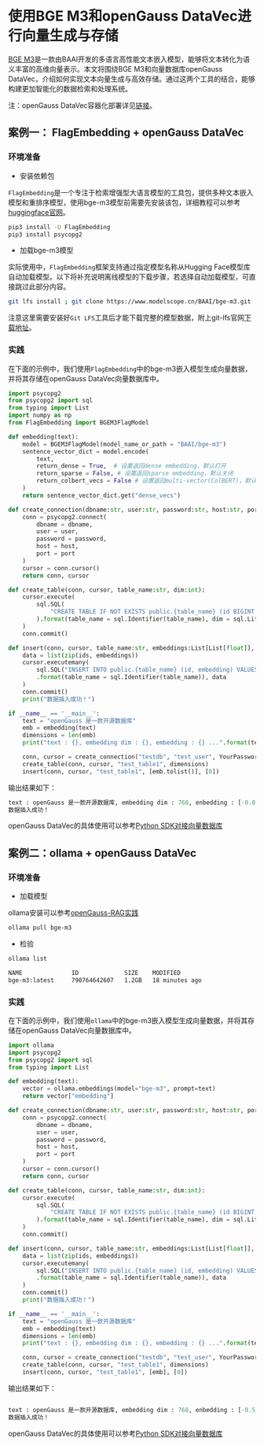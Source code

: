 # 使用BGE M3和openGauss DataVec进行向量生成与存储
[BGE M3](https://huggingface.co/BAAI/bge-m3)是一款由BAAI开发的多语言高性能文本嵌入模型，能够将文本转化为语义丰富的高维向量表示。本文将围绕BGE M3和向量数据库openGauss DataVec，介绍如何实现文本向量生成与高效存储。通过这两个工具的结合，能够构建更加智能化的数据检索和处理系统。

注：openGauss DataVec容器化部署详见[链接](https://docs.opengauss.org/zh/docs/7.0.0-RC1-lite/docs/InstallationGuide/%E5%AE%B9%E5%99%A8%E9%95%9C%E5%83%8F%E5%AE%89%E8%A3%85.html)。
## 案例一： FlagEmbedding + openGauss DataVec
### 环境准备
- 安装依赖包

`FlagEmbedding`是一个专注于检索增强型大语言模型的工具包，提供多种文本嵌入模型和重排序模型，使用bge-m3模型前需要先安装该包，详细教程可以参考[huggingface官网](https://huggingface.co/BAAI/bge-m3)。
```bash
pip3 install -U FlagEmbedding
pip3 install psycopg2
```
- 加载bge-m3模型

实际使用中，`FlagEmbedding`框架支持通过指定模型名称从Hugging Face模型库自动加载模型。以下将补充说明离线模型的下载步骤，若选择自动加载模型，可直接跳过此部分内容。
```bash
git lfs install ; git clone https://www.modelscope.cn/BAAI/bge-m3.git
```
注意这里需要安装好`Git LFS`工具后才能下载完整的模型数据，附上git-lfs官网[下载地址](https://packagecloud.io/github/git-lfs)。


### 实践
在下面的示例中，我们使用`FlagEmbedding`中的bge-m3嵌入模型生成向量数据，并将其存储在openGauss DataVec向量数据库中。
```python
import psycopg2
from psycopg2 import sql
from typing import List
import numpy as np
from FlagEmbedding import BGEM3FlagModel

def embedding(text):
    model = BGEM3FlagModel(model_name_or_path = "BAAI/bge-m3")
    sentence_vector_dict = model.encode(
        text,
        return_dense = True,  # 设置返回dense embedding，默认打开
        return_sparse = False, # 设置返回sparse embedding，默认关闭
        return_colbert_vecs = False # 设置返回multi-vector(ColBERT)，默认关闭
    )
    return sentence_vector_dict.get("dense_vecs")

def create_connection(dbname:str, user:str, password:str, host:str, port:int):
    conn = psycopg2.connect(
        dbname = dbname,
        user = user,
        password = password,
        host = host,
        port = port
    )
    cursor = conn.cursor()
    return conn, cursor

def create_table(conn, cursor, table_name:str, dim:int):
    cursor.execute(
        sql.SQL(
            "CREATE TABLE IF NOT EXISTS public.{table_name} (id BIGINT PRIMARY KEY, embedding vector({dim}));"
        ).format(table_name = sql.Identifier(table_name), dim = sql.Literal(dim))
    )
    conn.commit()

def insert(conn, cursor, table_name:str, embeddings:List[List[float]], ids:List[int]):
    data = list(zip(ids, embeddings))
    cursor.executemany(
        sql.SQL("INSERT INTO public.{table_name} (id, embedding) VALUES(%s, %s);")
        .format(table_name = sql.Identifier(table_name)), data
    )
    conn.commit()
    print("数据插入成功！")

if __name__ == '__main__':
    text = "openGauss 是一款开源数据库"
    emb = embedding(text)
    dimensions = len(emb)
    print("text : {}, embedding dim : {}, embedding : {} ...".format(text, dimensions, emb[:10]))

    conn, cursor = create_connection("testdb", "test_user", YourPassword, "localhost", 5432)
    create_table(conn, cursor, "test_table1", dimensions)
    insert(conn, cursor, "test_table1", [emb.tolist()], [0])
```

输出结果如下：
```python
text : openGauss 是一款开源数据库, embedding dim : 768, enbedding : [-0.05427849 -0.02701874 -0.05441538 0.0294214 -0.01936925 -0.00815862 0.01310737 -0.0480913 0.01261776 0.2954952] ...
数据插入成功！
```
openGauss DataVec的具体使用可以参考[Python SDK对接向量数据库](integrationPython.md)

## 案例二：ollama + openGauss DataVec
### 环境准备
- 加载模型

ollama安装可以参考[openGauss-RAG实践](openGauss-RAG实践.md)
```bash
ollama pull bge-m3
```
- 检验

```bash
ollama list

NAME              ID             SIZE    MODIFIED
bge-m3:latest     790764642607   1.2GB   18 minutes ago
```

### 实践
在下面的示例中，我们使用`ollama`中的bge-m3嵌入模型生成向量数据，并将其存储在openGauss DataVec向量数据库中。
```python
import ollama
import psycopg2
from psycopg2 import sql
from typing import List

def embedding(text):
    vector = ollama.embeddings(model="bge-m3", prompt=text)
    return vector["embedding"]

def create_connection(dbname:str, user:str, password:str, host:str, port:int):
    conn = psycopg2.connect(
        dbname = dbname,
        user = user,
        password = password,
        host = host,
        port = port
    )
    cursor = conn.cursor()
    return conn, cursor

def create_table(conn, cursor, table_name:str, dim:int):
    cursor.execute(
        sql.SQL(
            "CREATE TABLE IF NOT EXISTS public.{table_name} (id BIGINT PRIMARY KEY, embedding vector({dim}));"
        ).format(table_name = sql.Identifier(table_name), dim = sql.Literal(dim))
    )
    conn.commit()

def insert(conn, cursor, table_name:str, embeddings:List[List[float]], ids:List[int]):
    data = list(zip(ids, embeddings))
    cursor.executemany(
        sql.SQL("INSERT INTO public.{table_name} (id, embedding) VALUES(%s, %s);")
        .format(table_name = sql.Identifier(table_name)), data
    )
    conn.commit()
    print("数据插入成功！")

if __name__ == '__main__':
    text = "openGauss 是一款开源数据库"
    emb = embedding(text)
    dimensions = len(emb)
    print("text : {}, embedding dim : {}, embedding : {} ...".format(text, dimensions, emb[:10]))

    conn, cursor = create_connection("testdb", "test_user", YourPassword, "localhost", 5432)
    create_table(conn, cursor, "test_table1", dimensions)
    insert(conn, cursor, "test_table1", [emb], [0])
```

输出结果如下：
```python

text : openGauss 是一款开源数据库, embedding dim : 768, enbedding : [-0.5359194278717041, 1.3424185514450073, -3.524909734725952, -1.0017194747924805, -0.1950572431087494, 0.28160029649734497, -0.473337858915329, 0.08056074380874634, -0.22012852132320404, -0.9982725977897644] ...
数据插入成功！
```
openGauss DataVec的具体使用可以参考[Python SDK对接向量数据库](integrationPython.md)
